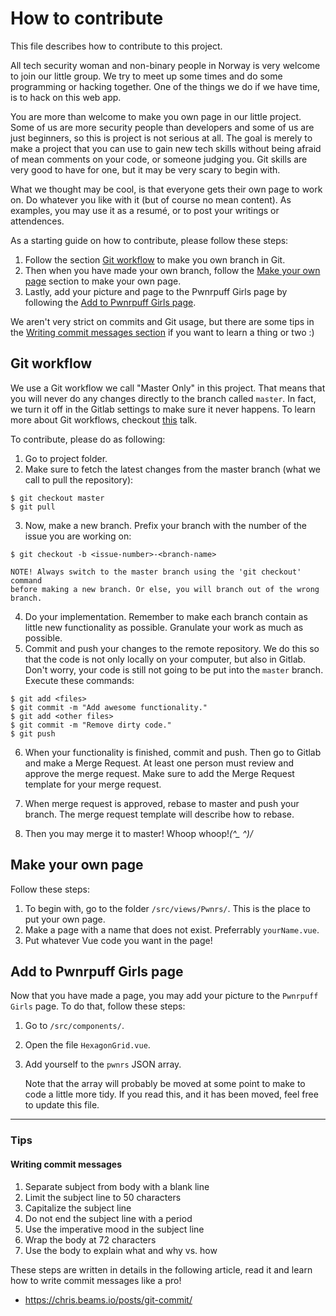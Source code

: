 # How to contribute
This file describes how to contribute to this project.

All tech security woman and non-binary people in Norway is very welcome to join
our little group. We try to meet up some times and do some programming or 
hacking together. One of the things we do if we have time, is to hack on this
web app. 

You are more than welcome to make you own page in our little project. Some of
us are more security people than developers and some of us are just beginners, 
so this is project is not serious at all. The goal is merely to make a project
that you can use to gain new tech skills without being afraid of mean comments
on your code, or someone judging you. Git skills are very good to have for one,
but it may be very scary to begin with. 

What we thought may be cool, is that everyone gets their own page to work on.
Do whatever you like with it (but of course no mean content). As examples,
you may use it as a resumé, or to post your writings or attendences. 

As a starting guide on how to contribute, please follow these steps:
1. Follow the section [Git workflow](git-workflow) to make you own branch in Git.
2. Then when you have made your own branch, follow the 
[Make your own page](#make-your-own-page) section to make your own page.
3. Lastly, add your picture and page to the Pwnrpuff Girls page by following
the [Add to Pwnrpuff Girls page](add-to-pwnrpuff-girls-page).

We aren't very strict on commits and Git usage, but there are some tips in the
[Writing commit messages section](#writing-commit-messages) if you want to 
learn a thing or two :)

## Git workflow
We use a Git workflow we call "Master Only" in this project. That means that you
will never do any changes directly to the branch called `master`. In fact, we
turn it off in the Gitlab settings to make sure it never happens. To learn more
about Git workflows, checkout [this](https://skillsmatter.com/skillscasts/8246-december-londroid)
talk. 

To contribute, please do as following:

1. Go to project folder.
2. Make sure to fetch the latest changes from the master branch (what we call 
to pull the repository):
```
$ git checkout master
$ git pull
```

3. Now, make a new branch. Prefix your branch with the number of the issue you
are working on:
```
$ git checkout -b <issue-number>-<branch-name>
```

	NOTE! Always switch to the master branch using the 'git checkout' command
	before making a new branch. Or else, you will branch out of the wrong branch.

4. Do your implementation. Remember to make each branch contain as little new
   functionality as possible. Granulate your work as much as possible.
5. Commit and push your changes to the remote repository. We do this so that
   the code is not only locally on your computer, but also in Gitlab. Don't worry,
   your code is still not going to be put into the `master` branch. Execute these
   commands:

```
$ git add <files>
$ git commit -m "Add awesome functionality."
$ git add <other files>
$ git commit -m "Remove dirty code."
$ git push
```

6. When your functionality is finished, commit and push. Then go to Gitlab and
   make a Merge Request. At least one person must review and approve the merge
   request. Make sure to add the Merge Request template for your merge request.

7. When merge request is approved, rebase to master and push your branch. The
   merge request template will describe how to rebase.

8. Then you may merge it to master! Whoop whoop!_\(^\_ ^)/_

## Make your own page
Follow these steps:

1. To begin with, go to the folder `/src/views/Pwnrs/`. This is the place to put
your own page. 
2. Make a page with a name that does not exist. Preferrably `yourName.vue`.
3. Put whatever Vue code you want in the page!

## Add to Pwnrpuff Girls page
Now that you have made a page, you may add your picture to the `Pwnrpuff Girls`
page. To do that, follow these steps:

1. Go to `/src/components/`.
2. Open the file `HexagonGrid.vue`.
3. Add yourself to the `pwnrs` JSON array. 

	Note that the array will probably be moved at some point to make to code a
	little more tidy. If you read this, and it has been moved, feel free to 
	update this file. 

---

### Tips

#### Writing commit messages
1. Separate subject from body with a blank line
2. Limit the subject line to 50 characters
3. Capitalize the subject line
4. Do not end the subject line with a period
5. Use the imperative mood in the subject line
6. Wrap the body at 72 characters
7. Use the body to explain what and why vs. how

These steps are written in details in the following article, read it and learn 
how to write commit messages like a pro!
* https://chris.beams.io/posts/git-commit/
